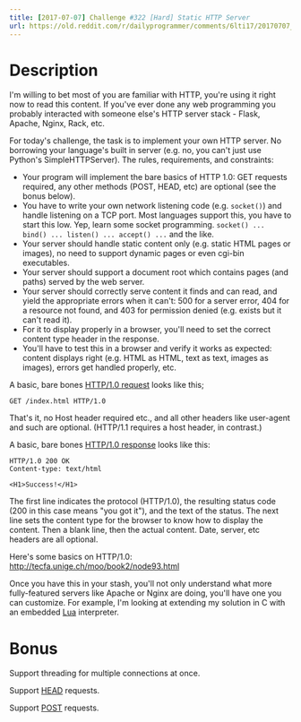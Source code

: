 ```yaml
---
title: [2017-07-07] Challenge #322 [Hard] Static HTTP Server
url: https://old.reddit.com/r/dailyprogrammer/comments/6lti17/20170707_challenge_322_hard_static_http_server/
---
```


# Description

I'm willing to bet most of you are familiar with HTTP, you're using it right now to read this content. If you've ever done any web programming you probably interacted with someone else's HTTP server stack - Flask, Apache, Nginx, Rack, etc. 

For today's challenge, the task is to implement your own HTTP server. No borrowing your language's built in server (e.g. no, you can't just use Python's SimpleHTTPServer). The rules, requirements, and constraints:

- Your program will implement the bare basics of HTTP 1.0: GET requests required, any other methods (POST, HEAD, etc) are optional (see the bonus below). 
- You have to write your own network listening code (e.g. `socket()`) and handle listening on a TCP port. Most languages support this, you have to start this low. Yep, learn some socket programming. `socket() ... bind() ... listen() ... accept() ...` and the like. 
- Your server should handle static content only (e.g. static HTML pages or images), no need to support dynamic pages or even cgi-bin executables. 
- Your server should support a document root which contains pages (and paths) served by the web server.
- Your server should correctly serve content it finds and can read, and yield the appropriate errors when it can't: 500 for a server error, 404 for a resource not found, and 403 for permission denied (e.g. exists but it can't read it). 
- For it to display properly in a browser, you'll need to set the correct content type header in the response. 
- You'll have to test this in a browser and verify it works as expected: content displays right (e.g. HTML as HTML, text as text, images as images), errors get handled properly, etc. 

A basic, bare bones [HTTP/1.0 request](https://www.w3.org/Protocols/HTTP/1.0/spec.html#Request) looks like this;

	GET /index.html HTTP/1.0

That's it, no Host header required etc., and all other headers like user-agent and such are optional. (HTTP/1.1 requires a host header, in contrast.)

A basic, bare bones [HTTP/1.0 response](https://www.w3.org/Protocols/HTTP/1.0/spec.html#Response) looks like this:

	HTTP/1.0 200 OK
	Content-type: text/html
	
	<H1>Success!</H1>

The first line indicates the protocol (HTTP/1.0), the resulting status code (200 in this case means "you got it"), and the text of the status. The next line sets the content type for the browser to know how to display the content. Then a blank line, then the actual content. Date, server, etc headers are all optional. 

Here's some basics on HTTP/1.0: http://tecfa.unige.ch/moo/book2/node93.html

Once you have this in your stash, you'll not only understand what more fully-featured servers like Apache or Nginx are doing, you'll have one you can customize. For example, I'm looking at extending my solution in C with an embedded [Lua](https://www.lua.org/) interpreter. 

# Bonus

Support threading for multiple connections at once. 

Support [HEAD](https://www.w3.org/Protocols/HTTP/1.0/spec.html#HEAD) requests.

Support [POST](https://www.w3.org/Protocols/HTTP/1.0/spec.html#POST) requests. 